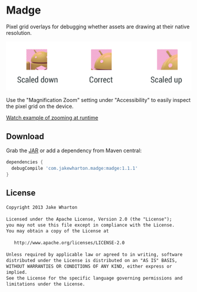 Madge
=====

Pixel grid overlays for debugging whether assets are drawing at their native resolution.

![](scaling.png)

Use the "Magnification Zoom" setting under "Accessibility" to easily inspect the pixel grid on
the device.

[Watch example of zooming at runtime][1]


Download
--------

Grab the [JAR][2] or add a dependency from Maven central:

```groovy
dependencies {
  debugCompile 'com.jakewharton.madge:madge:1.1.1'
}
```


License
--------

    Copyright 2013 Jake Wharton

    Licensed under the Apache License, Version 2.0 (the "License");
    you may not use this file except in compliance with the License.
    You may obtain a copy of the License at

       http://www.apache.org/licenses/LICENSE-2.0

    Unless required by applicable law or agreed to in writing, software
    distributed under the License is distributed on an "AS IS" BASIS,
    WITHOUT WARRANTIES OR CONDITIONS OF ANY KIND, either express or implied.
    See the License for the specific language governing permissions and
    limitations under the License.



 [1]: http://youtu.be/wat8Xn2pc84
 [2]: http://repository.sonatype.org/service/local/artifact/maven/redirect?r=central-proxy&g=com.jakewharton.madge&a=madge&v=LATEST&c=jar
